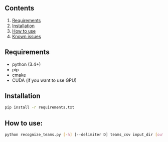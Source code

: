## Contents
1. [Requirements](#requirements)
2. [Installation](#installation)
3. [How to use](#how-to-use)
4. [Known issues](#known-issues)

## Requirements
- python (3.4+)
- pip
- cmake
- CUDA (if you want to use GPU)

## Installation
```bash
pip install -r requirements.txt
```

## How to use: 
```bash
python recognize_teams.py [-h] [--delimiter D] teams_csv input_dir [output_dir] [tags_file]
```